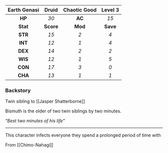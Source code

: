 | Earth Genasi | Druid | Chaotic Good | Level 3 |
| :-------: | :---: | :---: | :---: |
| **HP** | *30* | **AC** | *15* | 
| **Stat** | **Score** | **Mod** | **Save** | 
| **STR** | *15* | *2* | *4* | 
| **INT** | *12* | *1* | *4* | 
| **DEX** | *14* | *2* | *2* | 
| **WIS** | *12* | *1* | *5* | 
| **CON** | *17* | *3* | *0* | 
| **CHA** | *13* | *1* | *1* | 
<h3> Backstory </h3>
Twin sibling to [[Jasper Shatterborne]]

Bismuth is the older of two twin siblings by two minutes.

*"Best two minutes of his life"*

---

This character infects everyone they spend a prolonged period of time with

From [[Chimo-Nahagi]]
